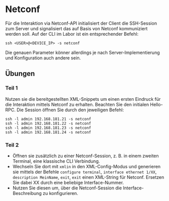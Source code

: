 # Netconf
Für die Interaktion via Netconf-API initialisiert der Client die SSH-Session zum Server und signalisiert das auf Basis von Netconf kommuniziert werden soll. Auf der CLI im Labor ist ein entsprechender Befehl:
```
ssh <USER>@<DEVICE_IP> -s netconf
```
Die genauen Parameter könner allerdings je nach Server-Implementierung und Konfiguration auch andere sein.

## Übungen
### Teil 1
Nutzen sie die bereitgestellten XML-Snippets um einen ersten Eindruck für die Interaktion mittels Netconf zu erhalten. Beachten Sie den initialen Hello-RPC.
Die Session öffnen Sie durch den jeweiligen Befehl:
```
ssh -l admin 192.168.181.21 -s netconf
ssh -l admin 192.168.181.22 -s netconf
ssh -l admin 192.168.181.23 -s netconf
ssh -l admin 192.168.181.24 -s netconf
```
### Teil 2
- Öffnen sie zusätzlich zu einer Netconf-Session, z. B. in einem zweiten Terminal, eine klassische CLI Verbindung.
- Wechseln Sie dort mit `xmlin` in den XML-Config-Modus und generieren sie mittels der Befehle `configure terminal`, `interface ethernet 1/XX`, `description MeinName`, `exit`, `exit` einen XML-String für Netconf. Ersetzen Sie dabei XX durch eine beliebige Interface-Nummer.
- Nutzen Sie diesen um, über die Netconf-Session die Interface-Beschreibung zu konfigurieren.